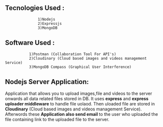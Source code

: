 ## Tecnologies Used :
                   1)Nodejs 
                   2)Expressjs 
                   3)MongoDB
## Software Used : 
               1)Postman (Collaboration Tool For API's) 
               2)Cloudinary (Cloud based images and videos management Service)
               3)MongoDB Compass (Graphical User Interference)

## Nodejs Server Application:
Application that allows you to upload images,file and videos to the server onwards all data related files stored in DB. 
It uses **express** and **express uploader middleware** to handle file uolaod.
Then uloaded file are stored in **Cloudinary** (Cloud based images and videos management Service). 
Afterwords these **Application also send email** to the user who uploaded the file containing link to the uploaded file to the server.
